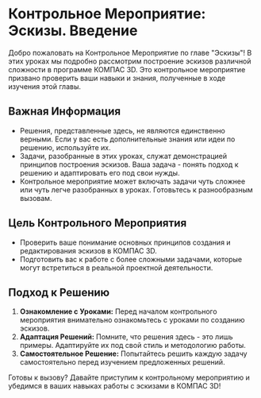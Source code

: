 # Контрольное Мероприятие: Эскизы. Введение

Добро пожаловать на Контрольное Мероприятие по главе "Эскизы"! В этих уроках мы подробно рассмотрим построение эскизов различной сложности в программе КОМПАС 3D. Это контрольное мероприятие призвано проверить ваши навыки и знания, полученные в ходе изучения этой главы.

## Важная Информация

- Решения, представленные здесь, не являются единственно верными. Если у вас есть дополнительные знания или идеи по решению, используйте их.
- Задачи, разобранные в этих уроках, служат демонстрацией принципов построения эскизов. Ваша задача - понять подход к решению и адаптировать его под свои нужды.
- Контрольное мероприятие может включать задачи чуть сложнее или чуть легче разобранных в уроках. Готовьтесь к разнообразным вызовам.

## Цель Контрольного Мероприятия

- Проверить ваше понимание основных принципов создания и редактирования эскизов в КОМПАС 3D.
- Подготовить вас к работе с более сложными задачами, которые могут встретиться в реальной проектной деятельности.

## Подход к Решению

1. **Ознакомление с Уроками:** Перед началом контрольного мероприятия внимательно ознакомьтесь с уроками по созданию эскизов.
2. **Адаптация Решений:** Помните, что решения здесь - это лишь примеры. Адаптируйте их под свой стиль и методологию работы.
3. **Самостоятельное Решение:** Попытайтесь решить каждую задачу самостоятельно перед изучением предложенных решений.

Готовы к вызову? Давайте приступим к контрольному мероприятию и убедимся в ваших навыках работы с эскизами в КОМПАС 3D!
